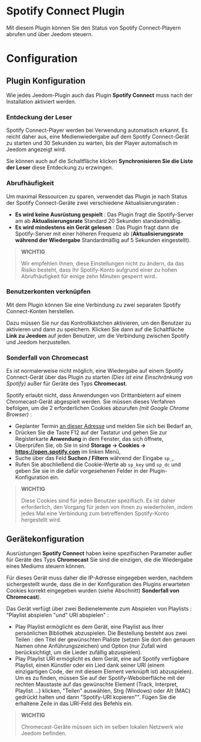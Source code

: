 # Spotify Connect Plugin

Mit diesem Plugin können Sie den Status von Spotify Connect-Playern abrufen und über Jeedom steuern.

# Configuration

## Plugin Konfiguration

Wie jedes Jeedom-Plugin auch das Plugin **Spotify Connect** muss nach der Installation aktiviert werden.

### Entdeckung der Leser

Spotify Connect-Player werden bei Verwendung automatisch erkannt. Es reicht daher aus, eine Medienwiedergabe auf dem Spotify Connect-Gerät zu starten und 30 Sekunden zu warten, bis der Player automatisch in Jeedom angezeigt wird.

Sie können auch auf die Schaltfläche klicken **Synchronisieren Sie die Liste der Leser** diese Entdeckung zu erzwingen.

### Abrufhäufigkeit

Um maximal Ressourcen zu sparen, verwendet das Plugin je nach Status der Spotify Connect-Geräte zwei verschiedene Aktualisierungsraten :

- **Es wird keine Ausrüstung gespielt** : Das Plugin fragt die Spotify-Server am ab **Aktualisierungsrate** Standard 20 Sekunden standardmäßig.
- **Es wird mindestens ein Gerät gelesen** : Das Plugin fragt dann die Spotify-Server mit einer höheren Frequenz ab (**Aktualisierungsrate während der Wiedergabe** Standardmäßig auf 5 Sekunden eingestellt).

>**WICHTIG**
>
>Wir empfehlen Ihnen, diese Einstellungen nicht zu ändern, da das Risiko besteht, dass Ihr Spotify-Konto aufgrund einer zu hohen Abrufhäufigkeit für einige zehn Minuten gesperrt wird..

### Benutzerkonten verknüpfen

Mit dem Plugin können Sie eine Verbindung zu zwei separaten Spotify Connect-Konten herstellen.

Dazu müssen Sie nur das Kontrollkästchen aktivieren, um den Benutzer zu aktivieren und dann zu speichern. Klicken Sie dann auf die Schaltfläche **Link zu Jeedom** auf jeden Benutzer, um die Verbindung zwischen Spotify und Jeedom herzustellen.

### Sonderfall von Chromecast

Es ist normalerweise nicht möglich, eine Wiedergabe auf einem Spotify Connect-Gerät über das Plugin zu starten *(Dies ist eine Einschränkung von Spotify)* außer für Geräte des Typs **Chromecast**.

Spotify erlaubt nicht, dass Anwendungen von Drittanbietern auf einem Chromecast-Gerät abgespielt werden. Sie müssen dieses Verfahren befolgen, um die 2 erforderlichen Cookies abzurufen *(mit Google Chrome Browser)* :

- Geplanter Termin [an dieser Adresse](https://open.spotify.com/) und melden Sie sich bei Bedarf an,
- Drücken Sie die Taste F12 auf der Tastatur und gehen Sie zur Registerkarte **Anwendung** in dem Fenster, das sich öffnete,
- Überprüfen Sie, ob Sie in sind **Storage → Cookies → https://open.spotify.com** im linken Menü,
- Suche über das Feld **Suchen / Filtern** während der Eingabe ``sp_``,
- Rufen Sie abschließend die Cookie-Werte ab ``sp_key`` und ``sp_dc`` und geben Sie sie in die dafür vorgesehenen Felder in der Plugin-Konfiguration ein.

>**WICHTIG**
>
>Diese Cookies sind für jeden Benutzer spezifisch. Es ist daher erforderlich, den Vorgang für jeden von ihnen zu wiederholen, indem jedes Mal eine Verbindung zum betreffenden Spotify-Konto hergestellt wird.

## Gerätekonfiguration

Ausrüstungen **Spotify Connect** haben keine spezifischen Parameter außer für Geräte des Typs **Chromecast** Sie sind die einzigen, die die Wiedergabe eines Mediums steuern können.

Für dieses Gerät muss daher die IP-Adresse eingegeben werden, nachdem sichergestellt wurde, dass die in der Konfiguration des Plugins erwarteten Cookies korrekt eingegeben wurden (siehe Abschnitt) **Sonderfall von Chromecast**).

Das Gerät verfügt über zwei Bedienelemente zum Abspielen von Playlists : "Playlist abspielen "und" URI abspielen" :

- Play Playlist ermöglicht es dem Gerät, eine Playlist aus Ihrer persönlichen Bibliothek abzuspielen. Die Bestellung besteht aus zwei Teilen : den Titel der gewünschten Plaliste (setzen Sie dort den genauen Namen ohne Anführungszeichen) und Option (nur Zufall wird berücksichtigt, um die Lieder zufällig abzuspielen).
- Play Playlist URI ermöglicht es dem Gerät, eine auf Spotify verfügbare Playlist, einen Künstler oder ein Lied dank seiner URI (einem einzigartigen Code, der mit diesem Element verknüpft ist) abzuspielen). Um es zu finden, müssen Sie auf der Spotify-Weboberfläche mit der rechten Maustaste auf das gewünschte Element (Track, Interpret, Playlist ...) klicken, "Teilen" auswählen, Strg (Windows) oder Alt (MAC) gedrückt halten und dann "Spotify-URI kopieren"". Fügen Sie die erhaltene Zeile in das URI-Feld des Befehls ein.

>**WICHTIG**
>
>Chromecast-Geräte müssen sich im selben lokalen Netzwerk wie Jeedom befinden.
